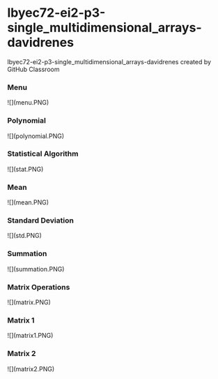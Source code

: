 # lbyec72-ei2-p3-single_multidimensional_arrays-davidrenes
lbyec72-ei2-p3-single_multidimensional_arrays-davidrenes created by GitHub Classroom
<h3>Menu</h3>
![](menu.PNG)
<h3>Polynomial</h3>
![](polynomial.PNG)
<h3>Statistical Algorithm</h3>
![](stat.PNG)
<h3>Mean</h3>
![](mean.PNG)
<h3>Standard Deviation</h3>
![](std.PNG)
<h3>Summation</h3>
![](summation.PNG)
<h3>Matrix Operations</h3>
![](matrix.PNG)
<h3>Matrix 1</h3>
![](matrix1.PNG)
<h3>Matrix 2</h3>
![](matrix2.PNG)
